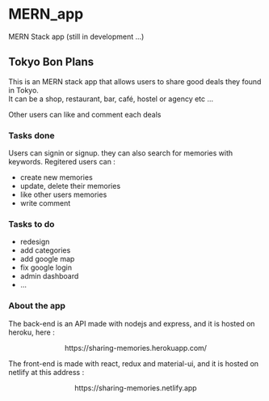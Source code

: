 # MERN_app
MERN Stack app (still in development ...)

<h2>Tokyo Bon Plans</h2>
<p align="left">
  This is an MERN stack app that allows users to share good deals they found in Tokyo.<br>
  It can be a shop, restaurant, bar, café, hostel or agency etc ... <br>
  
  Other users can like and comment each deals <br>
</p>  
<h3>Tasks done</h3>
<p align="left">
  Users can signin or signup.
  they can also search for memories with keywords.
  Regitered users can :
   <ul>
     <li>create new memories</li>
     <li>update, delete their memories</li>
     <li>like other users memories</li>
     <li>write comment</li>
   </ul>
</p>
<h3>Tasks to do</h3>
<p align="left">
   <ul>
     <li>redesign</li>
     <li>add categories</li>
     <li>add google map</li>
     <li>fix google login</li>
     <li>admin dashboard</li>
     <li>...</li>
   </ul>
</p>
<h3>About the app</h3>
<p align="left">
  The back-end is an API made with nodejs and express, and it is hosted on heroku, here :
</p>
  <p align="center">https://sharing-memories.herokuapp.com/<p>
<p>
  The front-end is made with react, redux and material-ui, and it is hosted on netlify at this address :
</p>
  <p align="center">https://sharing-memories.netlify.app</p>
</p>

